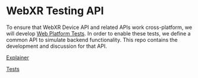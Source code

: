 # WebXR Testing API
To ensure that WebXR Device API and related APIs work cross-platform, we will develop [Web Platform Tests](https://github.com/w3c/web-platform-tests). 
In order to enable these tests, we define a common API to simulate backend functionality. 
This repo contains the development and discussion for that API.

[Explainer](explainer.md)

[Tests](https://github.com/web-platform-tests/wpt/tree/master/webxr)
